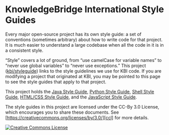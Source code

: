 KnowledgeBridge International Style Guides
===================

Every major open-source project has its own style guide: a set of conventions
(sometimes arbitrary) about how to write code for that project. It is much
easier to understand a large codebase when all the code in it is in a
consistent style.

“Style” covers a lot of ground, from “use camelCase for variable names” to
“never use global variables” to “never use exceptions.” This project
([kbi/styleguide](https://github.com/KBIOPS/styleguide)) links to the
style guidelines we use for KBI code. If you are modifying a project that
originated at KBI, you may be pointed to this page to see the style guides
that apply to that project.

This project holds the [Java Style Guide][java], [Python Style Guide][py],
[Shell Style Guide][sh], [HTML/CSS Style Guide][htmlcss], and the
[JavaScript Style Guide][js].

The style guides in this project are licensed under the CC-By 3.0 License,
which encourages you to share these documents.
See [https://creativecommons.org/licenses/by/3.0/][ccl] for more details.

<a rel="license" href="https://creativecommons.org/licenses/by/3.0/"><img alt="Creative Commons License" style="border-width:0" src="https://i.creativecommons.org/l/by/3.0/88x31.png" /></a>

[java]: https://kbiops.github.io/styleguide/javaguide.html
[py]: https://kbiops.github.io/styleguide/pyguide.html
[sh]: https://kbiops.github.io/styleguide/shell.xml
[htmlcss]: https://kbiops.github.io/styleguide/htmlcssguide.html
[js]: https://kbiops.github.io/styleguide/jsguide.html
[ccl]: https://creativecommons.org/licenses/by/3.0/
